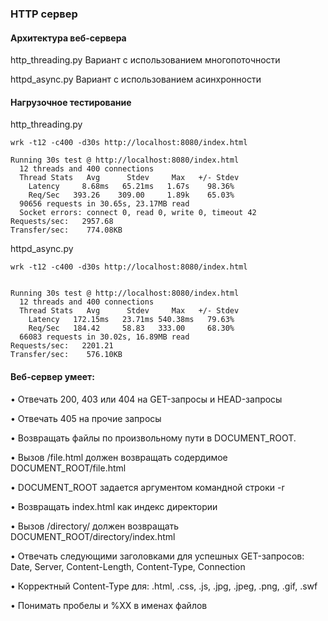 ### HTTP сервер

#### Архитектура веб-сервера
http_threading.py
Вариант с использованием многопоточности 

httpd_async.py
Вариант с использованием асинхронности

#### Нагрузочное тестирование
http_threading.py

```
wrk -t12 -c400 -d30s http://localhost:8080/index.html

Running 30s test @ http://localhost:8080/index.html
  12 threads and 400 connections
  Thread Stats   Avg      Stdev     Max   +/- Stdev
    Latency     8.68ms   65.21ms   1.67s    98.36%
    Req/Sec   393.26    309.00     1.89k    65.03%
  90656 requests in 30.65s, 23.17MB read
  Socket errors: connect 0, read 0, write 0, timeout 42
Requests/sec:   2957.68
Transfer/sec:    774.08KB
```
httpd_async.py
```
wrk -t12 -c400 -d30s http://localhost:8080/index.html


Running 30s test @ http://localhost:8080/index.html
  12 threads and 400 connections
  Thread Stats   Avg      Stdev     Max   +/- Stdev
    Latency   172.15ms   23.71ms 540.38ms   79.63%
    Req/Sec   184.42     58.83   333.00     68.30%
  66083 requests in 30.02s, 16.89MB read
Requests/sec:   2201.21
Transfer/sec:    576.10KB

```

#### Веб-сервер умеет:
• Отвечать 200, 403 или 404 на GET-запросы и HEAD-запросы

• Отвечать 405 на прочие запросы

• Возвращать файлы по произвольному пути в DOCUMENT_ROOT.

• Вызов /file.html должен возвращать содердимое DOCUMENT_ROOT/file.html

• DOCUMENT_ROOT задается аргументом командной строки -r

• Возвращать index.html как индекс директории

• Вызов /directory/ должен возвращать DOCUMENT_ROOT/directory/index.html

• Отвечать следующими заголовками для успешных GET-запросов: Date, Server, Content-Length, Content-Type, Connection

• Корректный Content-Type для: .html, .css, .js, .jpg, .jpeg, .png, .gif, .swf

• Понимать пробелы и %XX в именах файлов